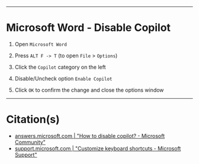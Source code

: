 
***
# Microsoft Word - Disable Copilot

1. Open `Microsoft Word`

2. Press `ALT F -> T` (to open `File` > `Options`)

3. Click the `Copilot` category on the left

4. Disable/Uncheck option `Enable Copilot`

5. Click `OK` to confirm the change and close the options window


***
# Citation(s)
- [answers.microsoft.com  |  "How to disable copilot? - Microsoft Community"](https://answers.microsoft.com/en-us/msoffice/forum/all/how-to-turn-off-copilot-in-word-for-windows/b51e0127-4e54-4619-a37b-08f8de0616ac)
- [support.microsoft.com  |  "Customize keyboard shortcuts - Microsoft Support"](https://support.microsoft.com/en-us/office/customize-keyboard-shortcuts-9a92343e-a781-4d5a-92f1-0f32e3ba5b4d)
